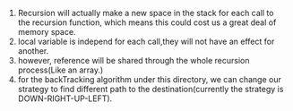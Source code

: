 1. Recursion will actually make a new space in the stack for each call to the recursion function, which means this could cost us a great deal of memory space.
2. local variable is independ for each call,they will not have an effect for another.
3. however, reference will be shared through the whole recursion process(Like an array.)
4. for the backTracking algorithm under this directory, we can change our strategy to find different path to the destination(currently the strategy is DOWN-RIGHT-UP-LEFT).